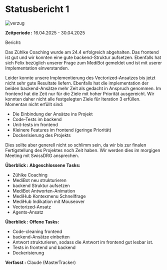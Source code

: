 Statusbericht 1
=============
![verzug](./graphics/verzug.jpg)

**Zeitperiode :** 16.04.2025 - 30.04.2025 

Bericht:

Das Zühlke Coaching wurde am 24.4 erfolgreich abgehalten. Das frontend ist gut und wir konnten eine gute backend-Struktur aufsetzen.
Ebenfalls hat sich Felix bezüglich unserer Frage zum MediBot gemeldet und ist mit userer Implementation einverstanden.

Leider konnte unsere Implementierung des Vectorized-Ansatzes bis jetzt nicht sehr gute Resultate liefern. 
Ebenfalls hat die implementation der beiden backend-Ansätze mehr Zeit als gedacht in Anspruch genommen. 
Im frontend hat die Zeit nur für die Ziele mit hoher Priorität ausgereicht.
Wir konnten daher nicht alle festgelegten Ziele für Iteration 3 erfüllen. Momentan nicht erfüllt sind:
- Die Einbindung der Ansätze ins Projekt
- Code-Tests im backend
- Unit-tests im frontend
- Kleinere Features im frontend (geringe Priorität)
- Dockerisierung des Projekts

Dies sollte aber generell nicht so schlimm sein, da wir bis zur finalen Fertigstellung des Projektes noch Zeit haben.
Wir werden dies im morgigen Meeting mit SwissDRG ansprechen. 

**Überblick : Abgeschlossene Tasks:**

- Zühlke Coaching
- MediBot neu strukturieren
- backend Struktur aufsetzen
- MediBot Antworten-Animation
- MediHub Kontexmenu Schnellfrage
- MediHub Indikation mit Mouseover
- Vectorized-Ansatz
- Agents-Ansatz


**Überblick : Offene Tasks:**

- Code-cleaning frontend
- backend-Ansätze einbetten
- Antwort strukturieren, sodass die Antwort im frontend gut lesbar ist.
- Tests in frontend und backend
- Dockerisierung

**Verfasst :** Claude (MasterTracker)
